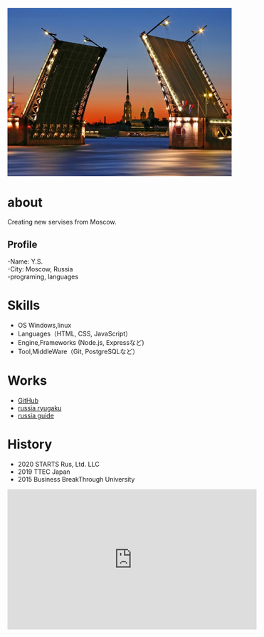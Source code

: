 ![profile](Sankt-Peterburg-ff-777x582.jpg)

# about 
Creating new servises from Moscow.

## Profile
-Name: Y.S.  
-City: Moscow, Russia  
-programing, languages  

# Skills
- OS Windows,linux
- Languages（HTML, CSS, JavaScript）
- Engine,Frameworks (Node.js, Expressなど)
- Tool,MiddleWare（Git, PostgreSQLなど）

# Works
- [GitHub](https://tyulenin.github.io/)
- [russia ryugaku](http://russia-ryugaku.ru/)  
- [russia guide](https://www.moscowguide411.com/)  

# History
- 2020 STARTS Rus, Ltd. LLC  
- 2019 TTEC Japan 
- 2015 Business BreakThrough University

<iframe width="560" height="315" src="https://www.youtube.com/embed/volkL5J5HvE" frameborder="0" allow="accelerometer; autoplay; clipboard-write; encrypted-media; gyroscope; picture-in-picture" allowfullscreen></iframe>
